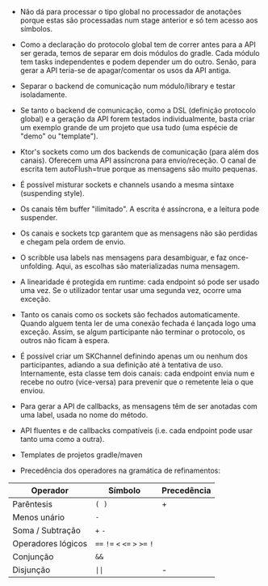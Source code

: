 - Não dá para processar o tipo global no processador de anotações porque estas são processadas num stage anterior e só
  tem acesso aos símbolos.


- Como a declaração do protocolo global tem de correr antes para a API ser gerada, temos de separar em dois módulos do
  gradle. Cada módulo tem tasks independentes e podem depender um do outro.
  Senão, para gerar a API teria-se de apagar/comentar os usos da API antiga.


- Separar o backend de comunicação num módulo/library e testar isoladamente.


- Se tanto o backend de comunicação, como a DSL (definição protocolo global) e a geração da API forem testados
  individualmente, basta criar um exemplo grande de um projeto que usa tudo (uma espécie de "demo" ou "template").


- Ktor's sockets como um dos backends de comunicação (para além dos canais). Oferecem uma API assíncrona para
  envio/receção.
  O canal de escrita tem autoFlush=true porque as mensagens são muito pequenas.


- É possível misturar sockets e channels usando a mesma sintaxe (suspending style).


- Os canais têm buffer "ilimitado". A escrita é assíncrona, e a leitura pode suspender.


- Os canais e sockets tcp garantem que as mensagens não são perdidas e chegam pela ordem de envio.


- O scribble usa labels nas mensagens para desambiguar, e faz once-unfolding.
  Aqui, as escolhas são materializadas numa mensagem.


- A linearidade é protegida em runtime: cada endpoint só pode ser usado uma vez.
  Se o utilizador tentar usar uma segunda vez, ocorre uma exceção.


- Tanto os canais como os sockets são fechados automaticamente.
  Quando alguem tenta ler de uma conexão fechada é lançada logo uma exceção.
  Assim, se algum participante não terminar o protocolo, os outros não ficam à espera.


- É possível criar um SKChannel definindo apenas um ou nenhum dos participantes,
  adiando a sua definição até à tentativa de uso. Internamente, esta classe tem dois canais: cada endpoint envia num
  e recebe no outro (vice-versa) para prevenir que o remetente leia o que enviou.


- Para gerar a API de callbacks, as mensagens têm de ser anotadas com uma label, usada no nome do método.


- API fluentes e de callbacks compatíveis (i.e. cada endpoint pode usar tanto uma como a outra).


- Templates de projetos gradle/maven


- Precedência dos operadores na gramática de refinamentos:

| Operador           | Símbolo                                                                                                      | Precedência |
|--------------------|--------------------------------------------------------------------------------------------------------------|-------------|
| Parêntesis         | <code>(  )</code>                                                                                            | +           |
| Menos unário       | <code>-</code>                                                                                               |             |
| Soma / Subtração   | <code>+</code> <code>-</code>                                                                                |             |
| Operadores lógicos | <code>==</code> <code>!=</code> <code><</code> <code><=</code> <code>></code> <code>>=</code> <code>!</code> |             |
| Conjunção          | <code>&&</code>                                                                                              |             |
| Disjunção          | <code>&#124;&#124;</code>                                                                                    | -           |
